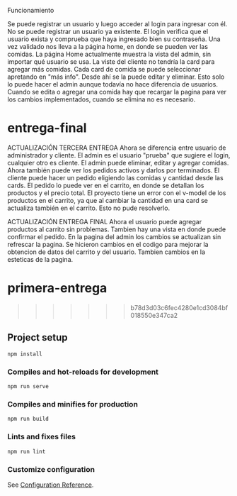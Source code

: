 Funcionamiento

Se puede registrar un usuario y luego acceder al login para ingresar con él. No se puede registrar un usuario ya existente.
El login verifica que el usuario exista y comprueba que haya ingresado bien su contraseña.
Una vez validado nos lleva a la página home, en donde se pueden ver las comidas.
La página Home actualmente muestra la vista del admin, sin importar qué usuario se usa.
La viste del cliente no tendría la card para agregar más comidas.
Cada card de comida se puede seleccionar apretando en "más info".
Desde ahí se la puede editar y eliminar. Esto solo lo puede hacer el admin aunque todavía no hace diferencia de usuarios.
Cuando se edita o agregar una comida hay que recargar la pagina para ver los cambios implementados, cuando se elimina no es necesario.

# entrega-final
ACTUALIZACIÓN TERCERA ENTREGA
Ahora se diferencia entre usuario de administrador y cliente. El admin es el usuario "prueba" que sugiere el login, cualquier otro es cliente. El admin puede eliminar, editar y agregar comidas. Ahora también puede ver los pedidos activos y darlos por terminados.
El cliente puede hacer un pedido eligiendo las comidas y cantidad desde las cards. El pedido lo puede ver en el carrito, en donde se detallan los productos y el precio total.
El proyecto tiene un error con el v-model de los productos en el carrito, ya que al cambiar la cantidad en una card se actualiza también en el carrito. Esto no pude resolverlo.

ACTUALIZACIÓN ENTREGA FINAL
Ahora el usuario puede agregar productos al carrito sin problemas. Tambien hay una vista en donde puede confirmar el pedido. En la pagina del admin los cambios se actualizan sin refrescar la pagina. Se hicieron cambios en el codigo para mejorar la obtencion de datos del carrito y del usuario. Tambien cambios en la esteticas de la pagina.

# primera-entrega
>>>>>>> b78d3d03c6fec4280e1cd3084bf018550e347ca2

## Project setup
```
npm install
```

### Compiles and hot-reloads for development
```
npm run serve
```

### Compiles and minifies for production
```
npm run build
```

### Lints and fixes files
```
npm run lint
```

### Customize configuration
See [Configuration Reference](https://cli.vuejs.org/config/).
